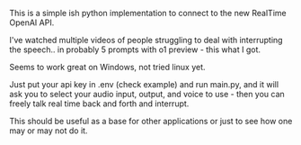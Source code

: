This is a simple ish python implementation to connect to the new RealTime OpenAI API.

I've watched multiple videos of people struggling to deal with interrupting the speech.. in probably 5 prompts with o1 preview - this what I got.

Seems to work great on Windows, not tried linux yet.

Just put your api key in .env (check example) and run main.py, and it will ask you to select your audio input, output, and voice to use - then you can freely talk real time back and forth and interrupt.

This should be useful as a base for other applications or just to see how one may or may not do it.

